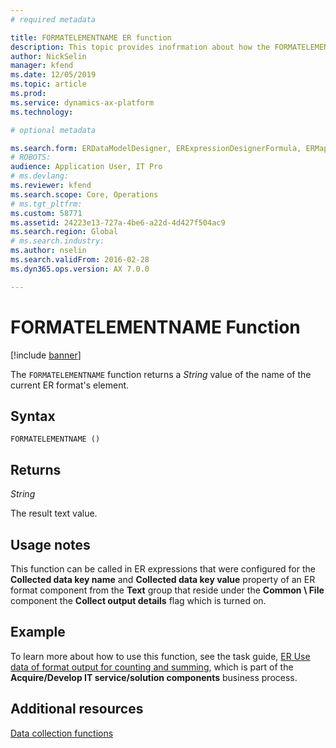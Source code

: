```yaml
---
# required metadata

title: FORMATELEMENTNAME ER function
description: This topic provides inofrmation about how the FORMATELEMENTNAME ER function is used.
author: NickSelin
manager: kfend
ms.date: 12/05/2019
ms.topic: article
ms.prod: 
ms.service: dynamics-ax-platform
ms.technology: 

# optional metadata

ms.search.form: ERDataModelDesigner, ERExpressionDesignerFormula, ERMappedFormatDesigner, ERModelMappingDesigner
# ROBOTS: 
audience: Application User, IT Pro
# ms.devlang: 
ms.reviewer: kfend
ms.search.scope: Core, Operations
# ms.tgt_pltfrm: 
ms.custom: 58771
ms.assetid: 24223e13-727a-4be6-a22d-4d427f504ac9
ms.search.region: Global
# ms.search.industry: 
ms.author: nselin
ms.search.validFrom: 2016-02-28
ms.dyn365.ops.version: AX 7.0.0

---
```


# <a name="FORMATELEMENTNAME">FORMATELEMENTNAME Function</a>

[!include [banner](../includes/banner.md)]

The `FORMATELEMENTNAME` function returns a *String* value of the name of the current ER format's element.

## Syntax

```
FORMATELEMENTNAME ()
```

## Returns

*String*

The result text value.

## Usage notes

This function can be called in ER expressions that were configured for the **Collected data key name** and **Collected data key value** property of an ER format component from the **Text** group that reside under the **Common \\ File** component the **Collect output details** flag which is turned on.

## Example

To learn more about how to use this function, see the task guide, [ER Use data of format output for counting and summing](tasks/er-format-counting-summing-1.md), which is part of the **Acquire/Develop IT service/solution components**
business process.

## Additional resources

[Data collection functions](er-functions-category-data-collection.md)
